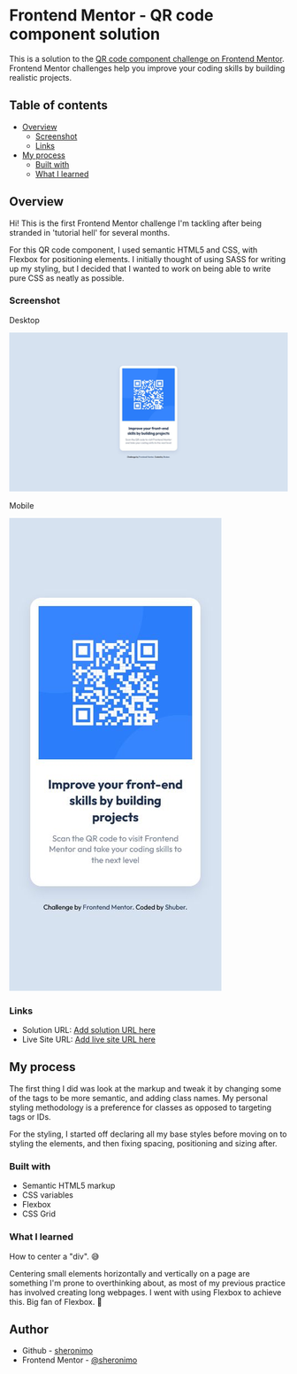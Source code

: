 # Frontend Mentor - QR code component solution

This is a solution to the [QR code component challenge on Frontend Mentor](https://www.frontendmentor.io/challenges/qr-code-component-iux_sIO_H). Frontend Mentor challenges help you improve your coding skills by building realistic projects.

## Table of contents

- [Overview](#overview)
  - [Screenshot](#screenshot)
  - [Links](#links)
- [My process](#my-process)
  - [Built with](#built-with)
  - [What I learned](#what-i-learned)

## Overview

Hi! This is the first Frontend Mentor challenge I'm tackling after being stranded in 'tutorial hell' for several months.

For this QR code component, I used semantic HTML5 and CSS, with Flexbox for positioning elements. I initially thought of using SASS for writing up my styling, but I decided that I wanted to work on being able to write pure CSS as neatly as possible.

### Screenshot

Desktop

![](./screenshots/screenshot_desktop.jpg)

Mobile

![](./screenshots/screenshot_mobile.jpg)

### Links

- Solution URL: [Add solution URL here](https://github.com/sheronimo/frontendmentor-qrcode)
- Live Site URL: [Add live site URL here](https://sheronimo.github.io/frontendmentor-qrcode)

## My process

The first thing I did was look at the markup and tweak it by changing some of the tags to be more semantic, and adding class names. My personal styling methodology is a preference for classes as opposed to targeting tags or IDs.

For the styling, I started off declaring all my base styles before moving on to styling the elements, and then fixing spacing, positioning and sizing after.

### Built with

- Semantic HTML5 markup
- CSS variables
- Flexbox
- CSS Grid

### What I learned

How to center a "div". 😅

Centering small elements horizontally and vertically on a page are something I'm prone to overthinking about, as most of my previous practice has involved creating long webpages. I went with using Flexbox to achieve this. Big fan of Flexbox. 🌹

## Author

- Github - [sheronimo](https://github.com/sheronimo)
- Frontend Mentor - [@sheronimo](https://www.frontendmentor.io/profile/sheronimo)
